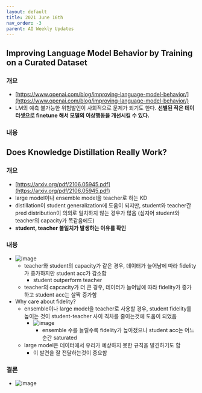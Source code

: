 ```yaml
---
layout: default
title: 2021 June 16th
nav_order: -3
parent: AI Weekly Updates
---
```


## Improving Language Model Behavior by Training on a Curated Dataset

### 개요
- [https://www.openai.com/blog/improving-language-model-behavior/](https://www.openai.com/blog/improving-language-model-behavior/)
- LM의 예측 불가능한 위험발언이 사회적으로 문제가 되기도 한다. **선별된 작은 데이터셋으로 finetune 해서 모델의 이상행동을 개선시킬 수 있다.**

### 내용


## Does Knowledge Distillation Really Work?

### 개요
- [https://arxiv.org/pdf/2106.05945.pdf](https://arxiv.org/pdf/2106.05945.pdf)
- large model이나 ensemble model을 teacher로 하는 KD
- distillation이 student generalization에 도움이 되지만, student와 teacher간 pred distribution이 의외로 일치하지 않는 경우가 많음 (심지어 student와 teacher의 capacity가 똑같음에도)
- **student, teacher 불일치가 발생하는 이유를 확인**
### 내용
- ![image](https://user-images.githubusercontent.com/6601619/123137403-e0fc2e80-d48e-11eb-8ef7-a43780171f2f.png)
    - teacher와 student의 capacity가 같은 경우, 데이터가 늘어남에 따라 fidelity가 증가하지만 student acc가 감소함
        - student outperform teacher 
    - teacher의 capcacity가 더 큰 경우, 데이터가 늘어남에 따라 fidelity가 증가하고 student acc는 살짝 증가함 
- Why care about fidelity?
    - ensemble이나 large model을 teacher로 사용할 경우, student fidelity를 높이는 것이 student-teacher 사이 격차를 줄이는것에 도움이 되었음
        - ![image](https://user-images.githubusercontent.com/6601619/123139328-1144cc80-d491-11eb-8e37-ae8f20b74522.png) 
             - ensemble 수를 늘릴수록 fidelity가 높아젔으나 student acc는 어느순간 saturated
    - large model은 데이터에서 우리가 예상하지 못한 규칙을 발견하기도 함
        - 이 발견을 잘 전달하는것이 중요함
### 결론
- ![image](https://user-images.githubusercontent.com/6601619/123140312-19e9d280-d492-11eb-91ee-985962b408d3.png)

